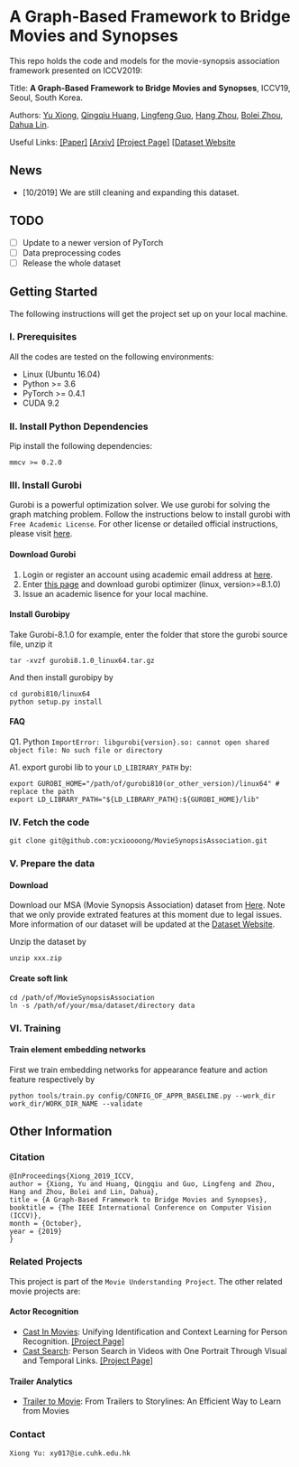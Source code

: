 # A Graph-Based Framework to Bridge Movies and Synopses
This repo holds the code and models for the movie-synopsis association framework
presented on ICCV2019:

Title: **A Graph-Based Framework to Bridge Movies and Synopses**,
ICCV19, Seoul, South Korea.

Authors: 
[Yu Xiong](http://www.xiongyu.me/home), 
[Qingqiu Huang](http://qqhuang.cn), 
[Lingfeng Guo](), 
[Hang Zhou](https://hangz-nju-cuhk.github.io/), 
[Bolei Zhou](http://bzhou.ie.cuhk.edu.hk/), 
[Dahua Lin](http://dahua.me/). 

Useful Links:
[[Paper]](http://xiongyu.me/src/conference/iccv19/0385.pdf)
[[Arxiv]]()
[[Project Page]](http://xiongyu.me/projects/moviesyn)
[[Dataset Website](http://movienet.site)

## News
- [10/2019] We are still cleaning and expanding this dataset.

## TODO
- [ ] Update to a newer version of PyTorch
- [ ] Data preprocessing codes
- [ ] Release the whole dataset

## Getting Started
The following instructions will get the project set up on your local machine.

### I. Prerequisites
All the codes are tested on the following environments:
- Linux (Ubuntu 16.04)
- Python >= 3.6
- PyTorch >= 0.4.1
- CUDA 9.2

### II. Install Python Dependencies
Pip install the following dependencies:
```
mmcv >= 0.2.0
```

### III. Install Gurobi
Gurobi is a powerful optimization solver. 
We use gurobi for solving the graph matching problem. 
Follow the instructions below to install gurobi with ``Free Academic License``.
For other license or detailed official instructions,
please visit [here](https://www.gurobi.com/documentation/8.1/quickstart_mac/the_gurobi_python_interfac.html).

#### Download Gurobi
1. Login or register an account using academic email address at [here](https://www.gurobi.com).
2. Enter [this page](https://www.gurobi.com/academia/academic-program-and-licenses/) 
and download gurobi optimizer (linux, version>=8.1.0)
3. Issue an academic lisence for your local machine. 

#### Install Gurobipy
Take Gurobi-8.1.0 for example, enter the folder that store the gurobi source file, unzip it
```
tar -xvzf gurobi8.1.0_linux64.tar.gz
```
And then install gurobipy by
```
cd gurobi810/linux64
python setup.py install
```

#### FAQ
Q1. Python ``ImportError: libgurobi{version}.so: cannot open shared object file: No such file or directory``

A1. export gurobi lib to your ``LD_LIBIRARY_PATH`` by:
```
export GUROBI_HOME="/path/of/gurobi810(or_other_version)/linux64" # replace the path
export LD_LIBRARY_PATH="${LD_LIBRARY_PATH}:${GUROBI_HOME}/lib"
```

### IV. Fetch the code
```
git clone git@github.com:ycxioooong/MovieSynopsisAssociation.git
```

### V. Prepare the data
#### Download
Download our MSA (Movie Synopsis Association) dataset from
[Here](http://movie.xiongyu.me/msa_data/msa_data.tar).
Note that we only provide extrated features at this moment due to legal issues.
More information of our dataset will be updated at the 
[Dataset Website]().

Unzip the dataset by
```
unzip xxx.zip
```

#### Create soft link
```
cd /path/of/MovieSynopsisAssociation
ln -s /path/of/your/msa/dataset/directory data
```

### VI. Training
#### Train element embedding networks
First we train embedding networks for appearance feature and action feature respectively by
```
python tools/train.py config/CONFIG_OF_APPR_BASELINE.py --work_dir work_dir/WORK_DIR_NAME --validate
```


## Other Information
### Citation
```
@InProceedings{Xiong_2019_ICCV,
author = {Xiong, Yu and Huang, Qingqiu and Guo, Lingfeng and Zhou, Hang and Zhou, Bolei and Lin, Dahua},
title = {A Graph-Based Framework to Bridge Movies and Synopses},
booktitle = {The IEEE International Conference on Computer Vision (ICCV)},
month = {October},
year = {2019}
}
```

### Related Projects
This project is part of the ``Movie Understanding Project``. The other related movie projects are:

#### Actor Recognition
- [Cast In Movies](https://arxiv.org/pdf/1806.03084.pdf): Unifying Identification and Context Learning for Person Recognition. [[Project Page]](http://qqhuang.cn/projects/cvpr18-person-recognition/)
- [Cast Search](https://arxiv.org/pdf/1807.10510.pdf): Person Search in Videos with One Portrait
Through Visual and Temporal Links. [[Project Page]](http://qqhuang.cn/projects/eccv18-person-search/)

#### Trailer Analytics
- [Trailer to Movie](https://arxiv.org/pdf/1806.05341.pdf): From Trailers to Storylines: An Efficient Way to Learn from Movies

### Contact
```
Xiong Yu: xy017@ie.cuhk.edu.hk
```

